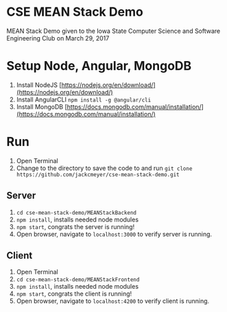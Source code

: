 # CSE MEAN Stack Demo
MEAN Stack Demo given to the Iowa State Computer Science and Software Engineering Club on March 29, 2017

# Setup Node, Angular, MongoDB
1. Install NodeJS [https://nodejs.org/en/download/](https://nodejs.org/en/download/)
2. Install AngularCLI `npm install -g @angular/cli`
3. Install MongoDB [https://docs.mongodb.com/manual/installation/](https://docs.mongodb.com/manual/installation/)

# Run
1. Open Terminal
2. Change to the directory to save the code to and run `git clone https://github.com/jackcmeyer/cse-mean-stack-demo.git`

## Server
1. `cd cse-mean-stack-demo/MEANStackBackend`
2. `npm install`, installs needed node modules
3. `npm start`, congrats the server is running!
4. Open browser, navigate to `localhost:3000` to verify server is running. 

## Client
1. Open Terminal
2. `cd cse-mean-stack-demo/MEANStackFrontend`
3. `npm install`, installs needed node modules
4. `npm start`, congrats the client is running!
5. Open browser, navigate to `localhost:4200` to verify client is running.




